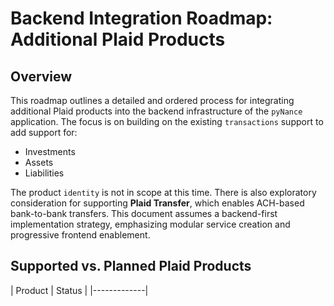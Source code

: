 # Backend Integration Roadmap: Additional Plaid Products

## Overview
This roadmap outlines a detailed and ordered process for integrating additional Plaid products into the backend infrastructure of the `pyNance` application. The focus is on building on the existing `transactions` support to add support for:

- Investments
- Assets
- Liabilities

The product `identity` is not in scope at this time. There is also exploratory consideration for supporting **Plaid Transfer**, which enables ACH-based bank-to-bank transfers. This document assumes a backend-first implementation strategy, emphasizing modular service creation and progressive frontend enablement.

## Supported vs. Planned Plaid Products
| Product     | Status       |
|-------------|